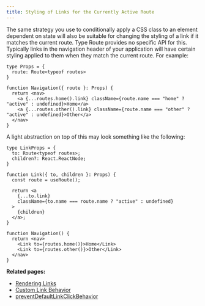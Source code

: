 ```yaml
---
title: Styling of Links for the Currently Active Route
---
```


The same strategy you use to conditionally apply a CSS class to an element dependent on state will also be suitable for changing the styling of a link if it matches the current route. Type Route provides no specific API for this. Typically links in the navigation header of your application will have certain styling applied to them when they match the current route. For example:

```tsx
type Props = {
  route: Route<typeof routes>
}

function Navigation({ route }: Props) {
  return <nav>
    <a {...routes.home().link} className={route.name === "home" ? "active" : undefined}>Home</a>
    <a {...routes.other().link} className={route.name === "other" ? "active" : undefined}>Other</a>
  </nav>
}
```

A light abstraction on top of this may look something like the following:

```tsx
type LinkProps = {
  to: Route<typeof routes>;
  children?: React.ReactNode;
}

function Link({ to, children }: Props) {
  const route = useRoute();

  return <a
    {...to.link}
    className={to.name === route.name ? "active" : undefined}
  >
    {children}
  </a>;
}

function Navigation() {
  return <nav>
    <Link to={routes.home()}>Home</Link>
    <Link to={routes.other()}>Other</Link>
  </nav>
}
```

**Related pages:**

- [Rendering Links](./rendering-links.md)
- [Custom Link Behavior](./custom-link-behavior.md)
- [preventDefaultLinkClickBehavior](../api-reference/miscellaneous/prevent-default-link-click-behavior.md)
